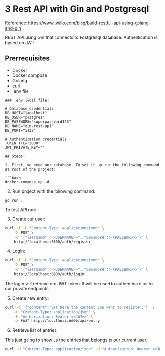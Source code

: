 # 3 Rest API with Gin and Postgresql

Reference: https://www.twilio.com/blog/build-restful-api-using-golang-and-gin

REST API using Gin that connects to Postgresql database. Authentication is based on JWT.

## Prerrequisites
- Docker
- Docker compose
- Golang 
- curl
- .env file

``` 
### .env.local file:

# Database credentials
DB_HOST="localhost"
DB_USER="postgres"
DB_PASSWORD="superpassword123"
DB_NAME="gin-rest-api"
DB_PORT="5432"

# Authentication credentials
TOKEN_TTL="2000"
JWT_PRIVATE_KEY=""

## Steps:

1. First, we need our database. To set it up run the following command at root of the project:

```bash
docker-compose up -d
```

2. Run project with the following command:

```
go run .
```

To test API run:

3. Create our user:

```bash
curl -i -H "Content-Type: application/json" \
    -X POST \
    -d '{"username":"<<USERNAME>>", "password":"<<PASSWORD>>"}' \
    http://localhost:8000/auth/register
```

4. Login:

```bash
curl -i -H "Content-Type: application/json" \
    -X POST \
    -d '{"username":"<<USERNAME>>", "password":"<<PASSWORD>>"}' \
    http://localhost:8000/auth/login
```
The login will retrieve our JWT token. It will be used to authenticate us to our private endpoints.

5. Create new entry:

```bash
curl -d '{"content":"Set here the content you want to register."}' \
    -H "Content-Type: application/json" \
    -H "Authorization: Bearer <<JWT>>" \
    -X POST http://localhost:8000/api/entry
```


6. Retrieve list of entries:

This just going to show us the entries that belongs to our current user.

```bash
curl -H "Content-Type: application/json" -H "Authorization: Bearer <<JWT>>" -X GET http://localhost:8000/api/entry
```